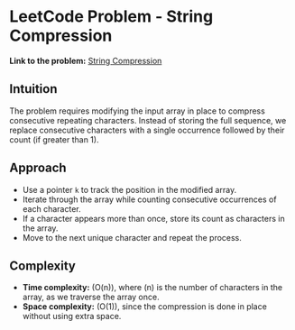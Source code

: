 # LeetCode Problem - String Compression

**Link to the problem:** [String Compression](https://leetcode.com/problems/string-compression/?envType=study-plan-v2&envId=leetcode-75)

## Intuition
The problem requires modifying the input array in place to compress consecutive repeating characters. Instead of storing the full sequence, we replace consecutive characters with a single occurrence followed by their count (if greater than 1).  

## Approach
- Use a pointer `k` to track the position in the modified array.  
- Iterate through the array while counting consecutive occurrences of each character.  
- If a character appears more than once, store its count as characters in the array.  
- Move to the next unique character and repeat the process.  

## Complexity
- **Time complexity:** \(O(n)\), where \(n\) is the number of characters in the array, as we traverse the array once.  
- **Space complexity:** \(O(1)\), since the compression is done in place without using extra space.  
